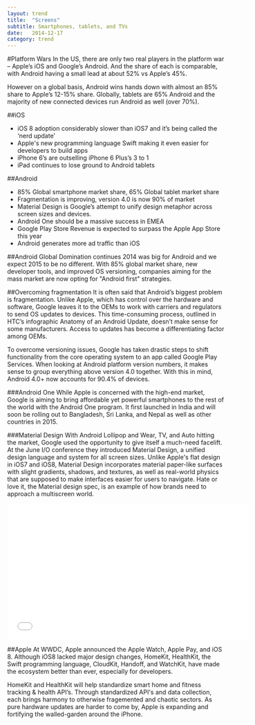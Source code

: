 ```yaml
---
layout: trend
title:  "Screens"
subtitle: Smartphones, tablets, and TVs
date:   2014-12-17
category: trend
---
```

#Platform Wars
In the US, there are only two real players in the platform war – Apple’s iOS and Google’s Android.  And the share of each is comparable, with Android having a small lead at about 52% vs Apple’s 45%.

However on a global basis, Android wins hands down with almost an 85% share to Apple’s 12-15% share. Globally, tablets are 65% Android and the majority of new connected devices run Android as well (over 70%).

##iOS
- iOS 8 adoption considerably slower than iOS7 and it’s being called the ‘nerd update’
- Apple's new programming language Swift making it even easier for developers to build apps
- iPhone 6’s are outselling iPhone 6 Plus’s 3 to 1
- iPad continues to lose ground to Android tablets

##Android
- 85% Global smartphone market share, 65% Global tablet market share
- Fragmentation is improving, version 4.0 is now 90% of market
- Material Design is Google’s attempt to unify design metaphor across screen sizes and devices.
- Android One should be a massive success in EMEA
- Google Play Store Revenue is expected to surpass the Apple App Store this year
- Android generates more ad traffic than iOS


##Android Global Domination continues
2014 was big for Android and we expect 2015 to be no different. With 85% global market share, new developer tools, and improved OS versioning, companies aiming for the mass market are now opting for "Android first" strategies. 

##Overcoming fragmentation 
It is often said that Android’s biggest problem is fragmentation. Unlike Apple, which has control over the hardware and software, Google leaves it to the OEMs to work with carriers and regulators to send OS updates to devices. This time-consuming process, outlined in HTC’s infographic Anatomy of an Android Update, doesn’t make sense for some manufacturers. Access to updates has become a differentiating factor among OEMs.

To overcome versioning issues, Google has taken drastic steps to shift functionality from the core operating system to an app called Google Play Services. When looking at Android platform version numbers, it makes sense to group everything above version 4.0 together. With this in mind, Android 4.0+ now accounts for 90.4% of devices. 

###Android One
While Apple is concerned with the high-end market, Google is aiming to bring affordable yet powerful smartphones to the rest of the world with the Android One program. It first launched in India and will soon be rolling out to Bangladesh, Sri Lanka, and Nepal as well as other countries in 2015. 

###Material Design
With Android Lollipop and Wear, TV, and Auto hitting the market, Google used the opportunity to give itself a much-need facelift. At the June I/O conference they introduced Material Design, a unified design language and system for all screen sizes. Unlike Apple's flat design in iOS7 and iOS8, Material Design incorporates material paper-like surfaces with slight gradients, shadows, and textures, as well as real-world physics that are supposed to make interfaces easier for users to navigate. Hate or love it, the Material design spec, is an example of how brands need to approach a multiscreen world. 

<div class="embed-responsive embed-responsive-16by9">
<iframe class="embed-resposive-item" width="560" height="315" src="//www.youtube.com/embed/Q8TXgCzxEnw" frameborder="0" allowfullscreen></iframe>
</div>

##Apple
At WWDC, Apple announced the Apple Watch, Apple Pay, and iOS 8. Although iOS8 lacked major design changes, HomeKit, HealthKit, the Swift programming language, CloudKit, Handoff, and WatchKit, have made the ecosystem better than ever, especially for developers.

HomeKit and HealthKit will help standardize smart home and fitness tracking & health API’s. Through standardized API's and data collection, each brings harmony to otherwise fragemented and  chaotic sectors. As pure hardware updates are harder to come by, Apple is expanding and fortifying the walled-garden around the iPhone. 






